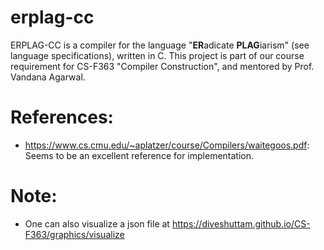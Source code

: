 # erplag-cc

ERPLAG-CC is a compiler for the language "**ER**adicate **PLAG**iarism" (see language specifications), written in C.
This project is part of our course requirement for CS-F363 "Compiler Construction", and mentored by Prof. Vandana Agarwal. 

# References:

- https://www.cs.cmu.edu/~aplatzer/course/Compilers/waitegoos.pdf: Seems to be an excellent reference for implementation.

# Note:

- One can also visualize a json file at https://diveshuttam.github.io/CS-F363/graphics/visualize
